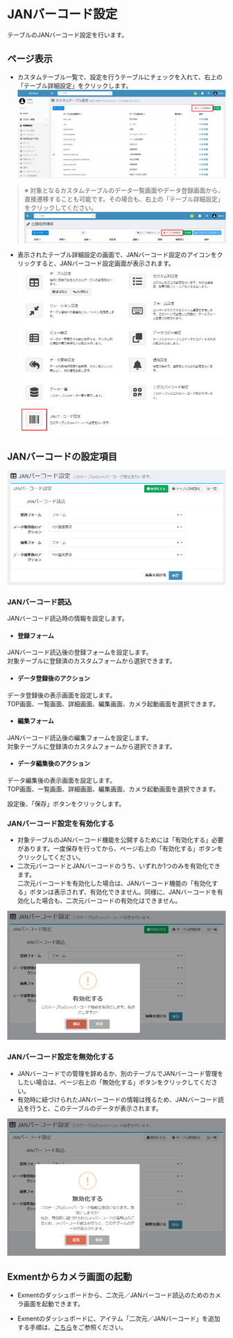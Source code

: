# JANバーコード設定
テーブルのJANバーコード設定を行います。

## ページ表示
- カスタムテーブル一覧で、設定を行うテーブルにチェックを入れて、右上の「テーブル詳細設定」をクリックします。  
![JAN code page](img/jancode/jancode1.png)

> ※ 対象となるカスタムテーブルのデータ一覧画面やデータ登録画面から、直接遷移することも可能です。その場合も、右上の「テーブル詳細設定」をクリックしてください。  
![JAN code page](img/jancode/jancode2.png)

- 表示されたテーブル詳細設定の画面で、JANバーコード設定のアイコンをクリックすると、JANバーコード設定画面が表示されます。  
![JAN code page](img/jancode/jancode3.png)

## JANバーコードの設定項目
![JAN code page](img/jancode/jancode4.png)


### JANバーコード読込
JANバーコード読込時の情報を設定します。 

- #### 登録フォーム  
JANバーコード読込後の登録フォームを設定します。  
対象テーブルに登録済のカスタムフォームから選択できます。 

- #### データ登録後のアクション  
データ登録後の表示画面を設定します。  
TOP画面、一覧画面、詳細画面、編集画面、カメラ起動画面を選択できます。

- #### 編集フォーム
JANバーコード読込後の編集フォームを設定します。  
対象テーブルに登録済のカスタムフォームから選択できます。

- #### データ編集後のアクション
データ編集後の表示画面を設定します。  
TOP画面、一覧画面、詳細画面、編集画面、カメラ起動画面を選択できます。

設定後、「保存」ボタンをクリックします。  

### JANバーコード設定を有効化する  
- 対象テーブルのJANバーコード機能を公開するためには「有効化する」必要があります。一度保存を行ってから、ページ右上の「有効化する」ボタンをクリックしてください。  
- 二次元バーコードとJANバーコードのうち、いずれか1つのみを有効化できます。  
二次元バーコードを有効化した場合は、JANバーコード機能の「有効化する」ボタンは表示されず、有効化できません。同様に、JANバーコードを有効化した場合も、二次元バーコードの有効化はできません。  

![JAN code page](img/jancode/jancode5.png)

### JANバーコード設定を無効化する  
- JANバーコードでの管理を辞めるか、別のテーブルでJANバーコード管理をしたい場合は、ページ右上の「無効化する」ボタンをクリックしてください。  
- 有効時に紐づけられたJANバーコードの情報は残るため、JANバーコード読込を行うと、このテーブルのデータが表示されます。  

![JAN code page](img/jancode/jancode6.png)

## Exmentからカメラ画面の起動
- Exmentのダッシュボードから、二次元／JANバーコード読込のためのカメラ画面を起動できます。  

- Exmentのダッシュボードに、アイテム「二次元／JANバーコード」を追加する手順は、[こちら](/ja/dashboard#二次元／JANバーコード)をご参照ください。
